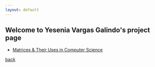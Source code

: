 ```yaml
---
layout: default
---
```


## Welcome to Yesenia Vargas Galindo's project page

*   [Matrices & Their Uses in Computer Science](https://youtu.be/qv-AxNy6jVo)

[back](./)
